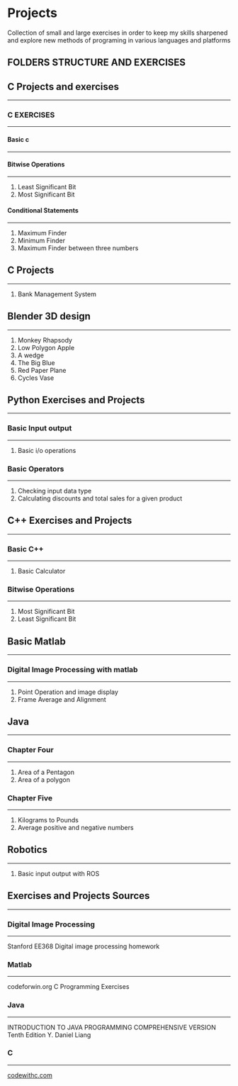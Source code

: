 # Projects
Collection of small and large exercises in order to keep my skills sharpened and explore new methods of programing in various languages and platforms

**FOLDERS STRUCTURE AND EXERCISES**
------------------------------------------------------------------------------------------------------------------------------------------------------
## C Projects and exercises
------------------------------------------------------------------------------------------------------------------------------------------------------
### C EXERCISES
------------------------------------------------------------------------------------------------------------------------------------------------------
#### Basic c
------------------------------------------------------------------------------------------------------------------------------------------------------
#### Bitwise Operations
------------------------------------------------------------------------------------------------------------------------------------------------------
 1. Least Significant Bit
 2. Most Significant Bit

#### Conditional Statements
------------------------------------------------------------------------------------------------------------------------------------------------------
 1. Maximum Finder
 2. Minimum Finder
 3. Maximum Finder between three numbers

## C Projects
------------------------------------------------------------------------------------------------------------------------------------------------------
 1. Bank Management System


## Blender 3D design
------------------------------------------------------------------------------------------------------------------------------------------------------
1. Monkey Rhapsody
2. Low Polygon Apple
3. A wedge
4. The Big Blue
5. Red Paper Plane
6. Cycles Vase

## Python Exercises and Projects
------------------------------------------------------------------------------------------------------------------------------------------------------
### Basic Input output
------------------------------------------------------------------------------------------------------------------------------------------------------
1. Basic i/o operations

### Basic Operators
------------------------------------------------------------------------------------------------------------------------------------------------------
1. Checking input data type
2. Calculating discounts and total sales for a given product

## C++ Exercises and Projects
------------------------------------------------------------------------------------------------------------------------------------------------------

### Basic C++
------------------------------------------------------------------------------------------------------------------------------------------------------
1. Basic Calculator

### Bitwise Operations
------------------------------------------------------------------------------------------------------------------------------------------------------
1. Most Significant Bit
2. Least Significant Bit 

## Basic Matlab
------------------------------------------------------------------------------------------------------------------------------------------------------
### Digital Image Processing with matlab
------------------------------------------------------------------------------------------------------------------------------------------------------
1. Point Operation and image display
2. Frame Average and Alignment 

## Java
------------------------------------------------------------------------------------------------------------------------------------------------------
### Chapter Four
------------------------------------------------------------------------------------------------------------------------------------------------------

1. Area of a Pentagon
2. Area of a polygon

### Chapter Five
------------------------------------------------------------------------------------------------------------------------------------------------------

1. Kilograms to Pounds
2. Average positive and negative numbers


## Robotics
------------------------------------------------------------------------------------------------------------------------------------------------------
1. Basic input output with ROS


## Exercises and Projects Sources
------------------------------------------------------------------------------------------------------------------------------------------------------

### Digital Image Processing
------------------------------------------------------------------------------------------------------------------------------------------------------
Stanford EE368 Digital image processing homework

### Matlab
------------------------------------------------------------------------------------------------------------------------------------------------------
codeforwin.org C Programming Exercises

### Java
------------------------------------------------------------------------------------------------------------------------------------------------------
INTRODUCTION TO JAVA PROGRAMMING COMPREHENSIVE VERSION Tenth Edition Y. Daniel Liang

### C
---------------------------------------------------------------------------------------------------------------------------------------------------
[codewithc.com](codewithc.com)